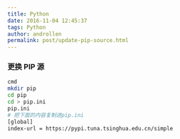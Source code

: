 ```yaml
---
title: Python 
date: 2016-11-04 12:45:37  
tags: Python
author: androllen  
permalink: post/update-pip-source.html
---
```


### 更换 PIP 源
  ``` bash
  cmd
  mkdir pip
  cd pip
  cd > pip.ini
  pip.ini
  # 把下面的内容复制进pip.ini
  [global]
  index-url = https://pypi.tuna.tsinghua.edu.cn/simple
  ```

  